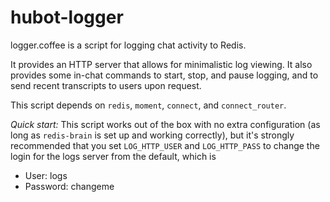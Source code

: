 hubot-logger
============

logger.coffee is a script for logging chat activity to Redis.

It provides an HTTP server that allows for
minimalistic log viewing. It also provides some in-chat commands to start,
stop, and pause logging, and to send recent transcripts to users upon request.

This script depends on ```redis```, ```moment```, ```connect```, and ```connect_router```.

*Quick start:* This script works out of the box with no extra configuration (as
long as ```redis-brain``` is set up and working correctly), but it's strongly
recommended that you set ```LOG_HTTP_USER``` and ```LOG_HTTP_PASS``` to change the login
for the logs server from the default, which is

- User: logs
- Password: changeme
